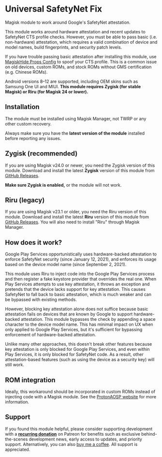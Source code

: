 # Universal SafetyNet Fix

Magisk module to work around Google's SafetyNet attestation.

This module works around hardware attestation and recent updates to SafetyNet CTS profile checks. However, you must be able to pass basic (i.e. non-hardware) attestation, which requires a valid combination of device and model names, build fingerprints, and security patch levels.

If you have trouble passing basic attestation after installing this module, use [MagiskHide Props Config](https://github.com/Magisk-Modules-Repo/MagiskHidePropsConf) to spoof your CTS profile. This is a common issue on old devices, custom ROMs, and stock ROMs without GMS certification (e.g. Chinese ROMs).

Android versions 8–12 are supported, including OEM skins such as Samsung One UI and MIUI. **This module requires Zygisk (for stable Magisk) or Riru (for Magisk 24 or lower).**

## Installation

The module must be installed using Magisk Manager, not TWRP or any other custom recovery.

Always make sure you have the **latest version of the module** installed before reporting any issues.

## Zygisk (recommended)

If you are using Magisk v24.0 or newer, you need the Zygisk version of this module. Download and install the latest **Zygisk** version of this module from [GitHub Releases](https://github.com/kdrag0n/safetynet-fix/releases).

**Make sure Zygisk is enabled,** or the module will not work.

## Riru (legacy)

If you are using Magisk v23.1 or older, you need the Riru version of this module. Download and install the latest **Riru** version of this module from [GitHub Releases](https://github.com/kdrag0n/safetynet-fix/releases). You will also need to install "Riru" through Magisk Manager.

## How does it work?

Google Play Services opportunistically uses hardware-backed attestation to enforce SafetyNet security (since January 12, 2021), and enforces its usage based on the device model name (since September 2, 2021).

This module uses Riru to inject code into the Google Play Services process and then register a fake keystore provider that overrides the real one. When Play Services attempts to use key attestation, it throws an exception and pretends that the device lacks support for key attestation. This causes SafetyNet to fall back to basic attestation, which is much weaker and can be bypassed with existing methods.

However, blocking key attestation alone does not suffice because basic attestation fails on devices that are known by Google to support hardware-backed attestation. This module bypasses the check by appending a space character to the device model name. This has minimal impact on UX when only applied to Google Play Services, but it's sufficient for bypassing enforcement of hardware-backed attestation.

Unlike many other approaches, this doesn't break other features because key attestation is only blocked for Google Play Services, and even within Play Services, it is only blocked for SafetyNet code. As a result, other attestation-based features (such as using the device as a security key) will still work.

## ROM integration

Ideally, this workaround should be incorporated in custom ROMs instead of injecting code with a Magisk module. See the [ProtonAOSP website](https://protonaosp.kdrag0n.dev/developers/details/safetynet) for more information.

## Support

If you found this module helpful, please consider supporting development with a **[recurring donation](https://patreon.com/kdrag0n)** on Patreon for benefits such as exclusive behind-the-scenes development news, early access to updates, and priority support. Alternatively, you can also [buy me a coffee](https://paypal.me/kdrag0ndonate). All support is appreciated.
